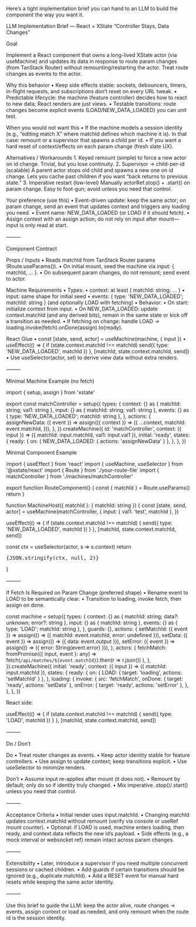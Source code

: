 Here’s a tight implementation brief you can hand to an LLM to build the component the way you want it.

LLM Implementation Brief — React + XState “Controller Stays, Data Changes”

Goal

Implement a React component that owns a long-lived XState actor (via useMachine) and updates its data in response to route param changes (from TanStack Router) without remounting/restarting the actor. Treat route changes as events to the actor.

Why this behavior
• Keep side effects stable: sockets, debouncers, timers, in-flight requests, and subscriptions don’t reset on every URL tweak.
• Predictable lifecycle: the machine (feature controller) decides how to react to new data; React renders are just views.
• Testable transitions: route changes become explicit events (LOAD/NEW_DATA_LOADED) you can unit test.

When you would not want this
• If the machine models a session identity (e.g., “editing match X” where matchId defines which machine it is). In that case: remount or a supervisor that spawns a child per id.
• If you want a hard reset of context/effects on each param change (fresh slate UX).

Alternatives / Workarounds 1. Keyed remount (simple)
<MachineHost key={matchId} /> to force a new actor on id change. Trivial, but you lose continuity. 2. Supervisor → child-per-id (scalable)
A parent actor stops old child and spawns a new one on id change. Lets you cache past children if you want “back returns to previous state.” 3. Imperative restart (low-level)
Manually actorRef.stop() + .start() on param change. Easy to foot-gun; avoid unless you need that control.

Your preference (use this)
• Event-driven update: keep the same actor; on param change, send an event that updates context and triggers any loading you need.
• Event name: NEW_DATA_LOADED (or LOAD if it should fetch).
• Assign context with an assign action; do not rely on input after mount—input is only read at start.

⸻

Component Contract

Props / Inputs
• Reads matchId from TanStack Router params (Route.useParams()).
• On initial mount, seed the machine via input: { matchId, ... }.
• On subsequent param changes, do not remount; send event to actor.

Machine Requirements
• Types:
• context: at least { matchId: string; ... }
• input: same shape for initial seed
• events: { type: 'NEW_DATA_LOADED'; matchId: string } (and optionally LOAD with fetching)
• Behavior:
• On start: initialize context from input.
• On NEW_DATA_LOADED: update context.matchId (and any derived bits), remain in the same state or kick off a transition as needed.
• If fetching on change: handle LOAD → loading.invoke(fetch).onDone(assign).to(ready).

React Glue
• const [state, send, actor] = useMachine(machine, { input })
• useEffect(() => { if (state.context.matchId !== matchId) send({ type: 'NEW_DATA_LOADED', matchId }) }, [matchId, state.context.matchId, send])
• Use useSelector(actor, sel) to derive view data without extra renders.

⸻

Minimal Machine Example (no fetch)

import { setup, assign } from 'xstate'

export const matchController = setup({
types: {
context: {} as { matchId: string; val1: string },
input: {} as { matchId: string; val1: string },
events: {} as { type: 'NEW_DATA_LOADED'; matchId: string },
},
actions: {
assignNewData: ({ event }) =>
assign(({ context }) => ({
...context,
matchId: event.matchId,
})),
},
}).createMachine({
id: 'matchController',
context: ({ input }) => ({ matchId: input.matchId, val1: input.val1 }),
initial: 'ready',
states: {
ready: {
on: { NEW_DATA_LOADED: { actions: 'assignNewData' } },
},
},
})

Minimal Component Example

import { useEffect } from 'react'
import { useMachine, useSelector } from '@xstate/react'
import { Route } from './your-route-file'
import { matchController } from './machines/matchController'

export function RouteComponent() {
const { matchId } = Route.useParams()
return <MachineHost matchId={matchId} />
}

function MachineHost({ matchId }: { matchId: string }) {
const [state, send, actor] = useMachine(matchController, {
input: { val1: 'test', matchId },
})

useEffect(() => {
if (state.context.matchId !== matchId) {
send({ type: 'NEW_DATA_LOADED', matchId })
}
}, [matchId, state.context.matchId, send])

const ctx = useSelector(actor, s => s.context)
return <pre>{JSON.stringify(ctx, null, 2)}</pre>
}

⸻

If Fetch Is Required on Param Change (preferred shape)
• Rename event to LOAD to be semantically clear.
• Transition to loading, invoke fetch, then assign on done.

const machine = setup({
types: {
context: {} as { matchId: string; data?: unknown; error?: string },
input: {} as { matchId: string },
events: {} as { type: 'LOAD'; matchId: string },
},
guards: {},
actions: {
setMatchId: ({ event }) => assign(() => ({ matchId: event.matchId, error: undefined })),
setData: ({ event }) => assign(() => ({ data: event.output })),
setError: ({ event }) => assign(() => ({ error: String(event.error) })),
},
actors: {
fetchMatch: fromPromise(({ input, event }: any) =>
fetch(`/api/matches/${event.matchId}`).then(r => r.json())
),
},
}).createMachine({
initial: 'ready',
context: ({ input }) => ({ matchId: input.matchId }),
states: {
ready: {
on: { LOAD: { target: 'loading', actions: 'setMatchId' } },
},
loading: {
invoke: {
src: 'fetchMatch',
onDone: { target: 'ready', actions: 'setData' },
onError: { target: 'ready', actions: 'setError' },
},
},
},
})

React side:

useEffect(() => {
if (state.context.matchId !== matchId) {
send({ type: 'LOAD', matchId })
}
}, [matchId, state.context.matchId, send])

⸻

Do / Don’t

Do
• Treat router changes as events.
• Keep actor identity stable for feature controllers.
• Use assign to update context; keep transitions explicit.
• Use useSelector to minimize renders.

Don’t
• Assume input re-applies after mount (it does not).
• Remount by default; only do so if identity truly changed.
• Mix imperative .stop()/.start() unless you need that control.

⸻

Acceptance Criteria
• Initial render uses input.matchId.
• Changing matchId updates context.matchId without remount (verify via console or useRef mount counter).
• Optional: if LOAD is used, machine enters loading, then ready, and context.data reflects the new id’s payload.
• Side effects (e.g., a mock interval or websocket ref) remain intact across param changes.

⸻

Extensibility
• Later, introduce a supervisor if you need multiple concurrent sessions or cached children.
• Add guards if certain transitions should be ignored (e.g., duplicate matchId).
• Add a RESET event for manual hard resets while keeping the same actor identity.

⸻

Use this brief to guide the LLM: keep the actor alive, route changes → events, assign context or load as needed, and only remount when the route id is the session identity.
